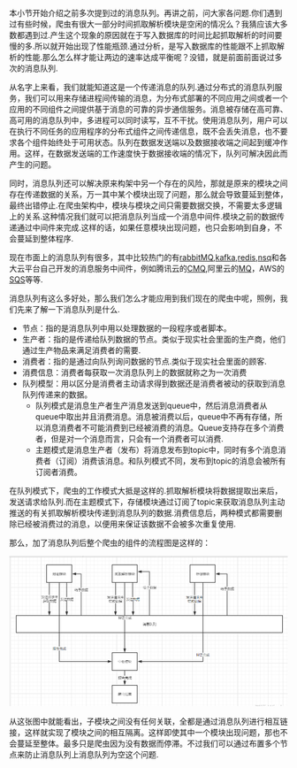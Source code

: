 本小节开始介绍之前多次提到过的消息队列。再讲之前，问大家各问题.你们遇到过有些时候，爬虫有很大一部分时间抓取解析模块是空闲的情况么？我猜应该大多数都遇到过.产生这个现象的原因就在于写入数据库的时间比起抓取解析的时间要慢的多.所以就开始出现了性能瓶颈.通过分析，是写入数据库的性能跟不上抓取解析的性能.那么怎么样才能让两边的速率达成平衡呢？没错，就是前面前面说过多次的消息队列.

从名字上来看，我们就能知道这是一个传递消息的队列.通过分布式的消息队列服务，我们可以用来存储进程间传输的消息，为分布式部署的不同应用之间或者一个应用的不同组件之间提供基于消息的可靠的异步通信服务。消息被存储在高可靠、高可用的消息队列中，多进程可以同时读写，互不干扰。使用消息队列，用户可以在执行不同任务的应用程序的分布式组件之间传递信息，既不会丢失消息，也不要求各个组件始终处于可用状态。队列在数据发送端以及数据接收端之间起到缓冲作用。这样，在数据发送端的工作速度快于数据接收端的情况下，队列可解决因此而产生的问题。

  
同时，消息队列还可以解决原来构架中另一个存在的风险，那就是原来的模块之间存在传递数据的关系，万一其中某个模块出现了问题，那么就会导致蔓延到整体，最终出错停止.在爬虫架构中，模块与模块之间只需要数据交换，不需要太多逻辑上的关系.这种情况我们就可以把消息队列当成一个消息中间件.模块之前的数据传递通过中间件来完成.这样的话，如果任意模块出现问题，也只会影响到自身，不会蔓延到整体程序.

现在市面上的消息队列有很多，其中比较热门的有[rabbitMQ](http://www.rabbitmq.com),[kafka](http://kafka.apache.org/),[redis](https://redis.io/),[nsq](http://nsq.io/)和各大云平台自己开发的消息服务中间件，例如腾讯云的[CMQ](https://www.qcloud.com/document/product/406),阿里云的[MQ](https://help.aliyun.com/product/29530.htm)，AWS的[SQS](https://aws.amazon.com/cn/sqs)等等.

消息队列有这么多好处，那么我们怎么才能应用到我们现在的爬虫中呢，照例，我们先来了解一下消息队列是什么.

* 节点：指的是消息队列中用以处理数据的一段程序或者脚本。
* 生产者：指的是传递给队列数据的节点。类似于现实社会里面的生产商，他们通过生产物品来满足消费者的需要.
* 消费者：指的是通过向队列询问数据的节点.类似于现实社会里面的顾客.
* 消费信息：消费者每获取一次消息队列上的数据就称之为一次消费
* 队列模型：用以区分是消费者主动请求得到数据还是消费者被动的获取到消息队列传递来的数据。
  * 队列模式是消息生产者生产消息发送到queue中，然后消息消费者从queue中取出并且消费消息。消息被消费以后，queue中不再有存储，所以消息消费者不可能消费到已经被消费的消息。Queue支持存在多个消费者，但是对一个消息而言，只会有一个消费者可以消费.
  * 主题模式是消息生产者（发布）将消息发布到topic中，同时有多个消息消费者（订阅）消费该消息。和队列模式不同，发布到topic的消息会被所有订阅者消费。

在队列模式下，爬虫的工作模式大抵是这样的.抓取解析模块将数据提取出来后，发送请求给队列.而在主题模式下，存储模块通过订阅了topic来获取消息队列主动推送的有关抓取解析模块传递到消息队列的数据.消费信息后，两种模式都需要删除已经被消费过的消息，以便用来保证该数据不会被多次重复使用.

那么，加了消息队列后整个爬虫的组件的流程图是这样的：

![png](/images/8.png)

从这张图中就能看出，子模块之间没有任何关联，全都是通过消息队列进行相互链接，这样就实现了模块之间的相互隔离。这样即使其中一个模块出现问题，那也不会蔓延至整体。最多只是爬虫因为没有数据而停滞。不过我们可以通过布置多个节点来防止消息队列上消息队列为空这个问题.





